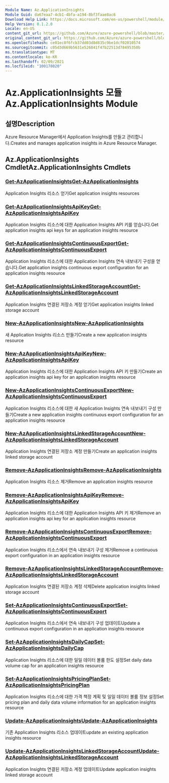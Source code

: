 ```yaml
---
Module Name: Az.ApplicationInsights
Module Guid: da67eaa7-4cb1-4bfa-a194-8bf3faae8ac6
Download Help Link: https://docs.microsoft.com/en-us/powershell/module/az.applicationinsights
Help Version: 0.1.2.0
Locale: en-US
content_git_url: https://github.com/Azure/azure-powershell/blob/master/src/ApplicationInsights/ApplicationInsights/help/Az.ApplicationInsights.md
original_content_git_url: https://github.com/Azure/azure-powershell/blob/master/src/ApplicationInsights/ApplicationInsights/help/Az.ApplicationInsights.md
ms.openlocfilehash: ce01ec8f6fcb37dd03d8d835c9be1dcf02010574
ms.sourcegitcommit: c05d3d669b5631e526841f47b22513d78495350b
ms.translationtype: MT
ms.contentlocale: ko-KR
ms.lasthandoff: 02/09/2021
ms.locfileid: "100178020"
---
```

# <span data-ttu-id="ec04a-101">Az.ApplicationInsights 모듈</span><span class="sxs-lookup"><span data-stu-id="ec04a-101">Az.ApplicationInsights Module</span></span>
## <span data-ttu-id="ec04a-102">설명</span><span class="sxs-lookup"><span data-stu-id="ec04a-102">Description</span></span>
<span data-ttu-id="ec04a-103">Azure Resource Manager에서 Application Insights를 만들고 관리합니다.</span><span class="sxs-lookup"><span data-stu-id="ec04a-103">Creates and manages application insights in Azure Resource Manager.</span></span>

## <span data-ttu-id="ec04a-104">Az.ApplicationInsights Cmdlet</span><span class="sxs-lookup"><span data-stu-id="ec04a-104">Az.ApplicationInsights Cmdlets</span></span>
### [<span data-ttu-id="ec04a-105">Get-AzApplicationInsights</span><span class="sxs-lookup"><span data-stu-id="ec04a-105">Get-AzApplicationInsights</span></span>](Get-AzApplicationInsights.md)
<span data-ttu-id="ec04a-106">Application Insights 리소스 얻기</span><span class="sxs-lookup"><span data-stu-id="ec04a-106">Get application insights resources</span></span>

### [<span data-ttu-id="ec04a-107">Get-AzApplicationInsightsApiKey</span><span class="sxs-lookup"><span data-stu-id="ec04a-107">Get-AzApplicationInsightsApiKey</span></span>](Get-AzApplicationInsightsApiKey.md)
<span data-ttu-id="ec04a-108">Application Insights 리소스에 대한 Application Insights API 키를 얻습니다.</span><span class="sxs-lookup"><span data-stu-id="ec04a-108">Get application insights api keys for an application insights resource</span></span>

### [<span data-ttu-id="ec04a-109">Get-AzApplicationInsightsContinuousExport</span><span class="sxs-lookup"><span data-stu-id="ec04a-109">Get-AzApplicationInsightsContinuousExport</span></span>](Get-AzApplicationInsightsContinuousExport.md)
<span data-ttu-id="ec04a-110">Application Insights 리소스에 대한 Application Insights 연속 내보내기 구성을 얻습니다.</span><span class="sxs-lookup"><span data-stu-id="ec04a-110">Get application insights continuous export configuration for an application insights resource</span></span>

### [<span data-ttu-id="ec04a-111">Get-AzApplicationInsightsLinkedStorageAccount</span><span class="sxs-lookup"><span data-stu-id="ec04a-111">Get-AzApplicationInsightsLinkedStorageAccount</span></span>](Get-AzApplicationInsightsLinkedStorageAccount.md)
<span data-ttu-id="ec04a-112">Application Insights 연결된 저장소 계정 얻기</span><span class="sxs-lookup"><span data-stu-id="ec04a-112">Get application insights linked storage account</span></span>

### [<span data-ttu-id="ec04a-113">New-AzApplicationInsights</span><span class="sxs-lookup"><span data-stu-id="ec04a-113">New-AzApplicationInsights</span></span>](New-AzApplicationInsights.md)
<span data-ttu-id="ec04a-114">새 Application Insights 리소스 만들기</span><span class="sxs-lookup"><span data-stu-id="ec04a-114">Create a new application insights resource</span></span>

### [<span data-ttu-id="ec04a-115">New-AzApplicationInsightsApiKey</span><span class="sxs-lookup"><span data-stu-id="ec04a-115">New-AzApplicationInsightsApiKey</span></span>](New-AzApplicationInsightsApiKey.md)
<span data-ttu-id="ec04a-116">Application Insights 리소스에 대한 Application Insights API 키 만들기</span><span class="sxs-lookup"><span data-stu-id="ec04a-116">Create an application insights api key for an application insights resource</span></span>

### [<span data-ttu-id="ec04a-117">New-AzApplicationInsightsContinuousExport</span><span class="sxs-lookup"><span data-stu-id="ec04a-117">New-AzApplicationInsightsContinuousExport</span></span>](New-AzApplicationInsightsContinuousExport.md)
<span data-ttu-id="ec04a-118">Application Insights 리소스에 대한 새 Application Insights 연속 내보내기 구성 만들기</span><span class="sxs-lookup"><span data-stu-id="ec04a-118">Create a new application insights continuous export configuration for an application insights resource</span></span>

### [<span data-ttu-id="ec04a-119">New-AzApplicationInsightsLinkedStorageAccount</span><span class="sxs-lookup"><span data-stu-id="ec04a-119">New-AzApplicationInsightsLinkedStorageAccount</span></span>](New-AzApplicationInsightsLinkedStorageAccount.md)
<span data-ttu-id="ec04a-120">Application Insights 연결된 저장소 계정 만들기</span><span class="sxs-lookup"><span data-stu-id="ec04a-120">Create an application insights linked storage account</span></span>

### [<span data-ttu-id="ec04a-121">Remove-AzApplicationInsights</span><span class="sxs-lookup"><span data-stu-id="ec04a-121">Remove-AzApplicationInsights</span></span>](Remove-AzApplicationInsights.md)
<span data-ttu-id="ec04a-122">Application Insights 리소스 제거</span><span class="sxs-lookup"><span data-stu-id="ec04a-122">Remove an application insights resource</span></span>

### [<span data-ttu-id="ec04a-123">Remove-AzApplicationInsightsApiKey</span><span class="sxs-lookup"><span data-stu-id="ec04a-123">Remove-AzApplicationInsightsApiKey</span></span>](Remove-AzApplicationInsightsApiKey.md)
<span data-ttu-id="ec04a-124">Application Insights 리소스에 대한 Application Insights API 키 제거</span><span class="sxs-lookup"><span data-stu-id="ec04a-124">Remove an application insights api key for an application insights resource</span></span>

### [<span data-ttu-id="ec04a-125">Remove-AzApplicationInsightsContinuousExport</span><span class="sxs-lookup"><span data-stu-id="ec04a-125">Remove-AzApplicationInsightsContinuousExport</span></span>](Remove-AzApplicationInsightsContinuousExport.md)
<span data-ttu-id="ec04a-126">Application Insights 리소스에서 연속 내보내기 구성 제거</span><span class="sxs-lookup"><span data-stu-id="ec04a-126">Remove a continuous export configuration in an application insights resource</span></span>

### [<span data-ttu-id="ec04a-127">Remove-AzApplicationInsightsLinkedStorageAccount</span><span class="sxs-lookup"><span data-stu-id="ec04a-127">Remove-AzApplicationInsightsLinkedStorageAccount</span></span>](Remove-AzApplicationInsightsLinkedStorageAccount.md)
<span data-ttu-id="ec04a-128">Application Insights 연결된 저장소 계정 삭제</span><span class="sxs-lookup"><span data-stu-id="ec04a-128">Delete application insights linked storage account</span></span>

### [<span data-ttu-id="ec04a-129">Set-AzApplicationInsightsContinuousExport</span><span class="sxs-lookup"><span data-stu-id="ec04a-129">Set-AzApplicationInsightsContinuousExport</span></span>](Set-AzApplicationInsightsContinuousExport.md)
<span data-ttu-id="ec04a-130">Application Insights 리소스에서 연속 내보내기 구성 업데이트</span><span class="sxs-lookup"><span data-stu-id="ec04a-130">Update a continuous export configuration in an application insights resource</span></span>

### [<span data-ttu-id="ec04a-131">Set-AzApplicationInsightsDailyCap</span><span class="sxs-lookup"><span data-stu-id="ec04a-131">Set-AzApplicationInsightsDailyCap</span></span>](Set-AzApplicationInsightsDailyCap.md)
<span data-ttu-id="ec04a-132">Application Insights 리소스에 대한 일일 데이터 볼륨 한도 설정</span><span class="sxs-lookup"><span data-stu-id="ec04a-132">Set daily data volume cap for an application insights resource</span></span>

### [<span data-ttu-id="ec04a-133">Set-AzApplicationInsightsPricingPlan</span><span class="sxs-lookup"><span data-stu-id="ec04a-133">Set-AzApplicationInsightsPricingPlan</span></span>](Set-AzApplicationInsightsPricingPlan.md)
<span data-ttu-id="ec04a-134">Application Insights 리소스에 대한 가격 책정 계획 및 일일 데이터 볼륨 정보 설정</span><span class="sxs-lookup"><span data-stu-id="ec04a-134">Set pricing plan and daily data volume information for an application insights resource</span></span>

### [<span data-ttu-id="ec04a-135">Update-AzApplicationInsights</span><span class="sxs-lookup"><span data-stu-id="ec04a-135">Update-AzApplicationInsights</span></span>](Update-AzApplicationInsights.md)
<span data-ttu-id="ec04a-136">기존 Application Insights 리소스 업데이트</span><span class="sxs-lookup"><span data-stu-id="ec04a-136">update an existing application insights resource</span></span>

### [<span data-ttu-id="ec04a-137">Update-AzApplicationInsightsLinkedStorageAccount</span><span class="sxs-lookup"><span data-stu-id="ec04a-137">Update-AzApplicationInsightsLinkedStorageAccount</span></span>](Update-AzApplicationInsightsLinkedStorageAccount.md)
<span data-ttu-id="ec04a-138">Application Insights 연결된 저장소 계정 업데이트</span><span class="sxs-lookup"><span data-stu-id="ec04a-138">Update application insights linked storage account</span></span>

